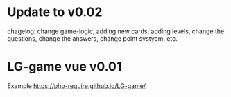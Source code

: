 # Update to v0.02 
chagelog:
change game-logic,
adding new cards,
adding levels,
change the questions,
change the answers,
change point systyem, etc.
# LG-game vue v0.01
Example https://php-require.github.io/LG-game/
